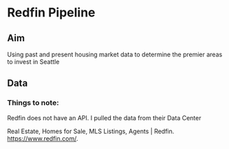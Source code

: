 # Redfin Pipeline

## Aim

Using past and present housing market data to determine the premier areas to invest in Seattle

## Data 

### Things to note:

Redfin does not have an API. I pulled the data from their Data Center

Real Estate, Homes for Sale, MLS Listings, Agents | Redfin. https://www.redfin.com/. 
